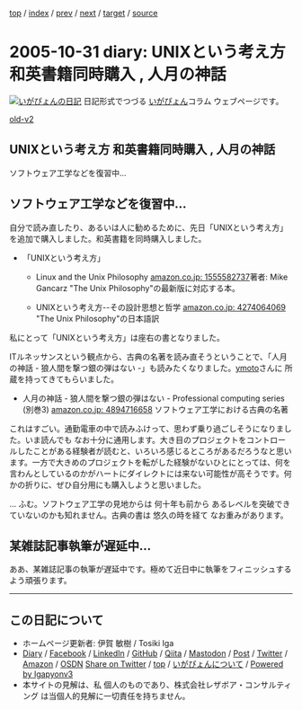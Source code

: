 [top](../index.html) 
 / [index](index.html) 
 / [prev](ig051027.html) 
 / [next](ig051101.html) 
 / [target](https://www.igapyon.jp/igapyon/diary/2005/ig051031.html) 
 / [source](https://github.com/igapyon/diary/blob/master/2005/ig051031.src.md) 

2005-10-31 diary: UNIXという考え方 和英書籍同時購入 , 人月の神話
=====================================================================================================
[![いがぴょんの日記](https://www.igapyon.jp/igapyon/diary/images/iga202308_256.jpg "いがぴょん")](https://www.igapyon.jp/igapyon/diary/memo/memoigapyon.html) 日記形式でつづる [いがぴょん](https://www.igapyon.jp/igapyon/diary/memo/memoigapyon.html)コラム ウェブページです。

[old-v2](ig051031-orig.html)

## UNIXという考え方 和英書籍同時購入 , 人月の神話

ソフトウェア工学などを復習中…


## ソフトウェア工学などを復習中…

自分で読み直したり、あるいは人に勧めるために、先日「UNIXという考え方」を追加で購入しました。和英書籍を同時購入しました。

* 「UNIXという考え方」
  
  * Linux and the Unix Philosophy
  [amazon.co.jp: 1555582737](http://www.amazon.co.jp/exec/obidos/ASIN/1555582737/igapyondiary-22)著者: Mike Gancarz
    "The Unix Philosophy"の最新版に対応する本。
    
  * UNIXという考え方--その設計思想と哲学
  [amazon.co.jp: 4274064069](http://www.amazon.co.jp/exec/obidos/ASIN/4274064069/igapyondiary-22)
  "The Unix Philosophy"の日本語訳
  

私にとって「UNIXという考え方」は座右の書となりました。

ITルネッサンスという観点から、古典の名著を読み直そうということで、「人月の神話 - 狼人間を撃つ銀の弾はない -」も読みたくなりました。[ymoto](http://d.hatena.ne.jp/ymoto/)さんに 所蔵を持ってきてもらいました。

* 人月の神話 - 狼人間を撃つ銀の弾はない - Professional computing series (別巻3)
  [amazon.co.jp: 4894716658](http://www.amazon.co.jp/exec/obidos/ASIN/4894716658/igapyondiary-22)
  ソフトウェア工学における古典の名著

これはすごい。通勤電車の中で読みふけって、思わず乗り過ごしそうになりました。いま読んでも なお十分に通用します。大き目のプロジェクトをコントロールしたことがある経験者が読むと、いろいろ感じるところがあるだろうなと思います。一方で大きめのプロジェクトを転がした経験がないひとにとっては、何を言わんとしているのかがハートにダイレクトには来ない可能性が高そうです。何かの折りに、ぜひ自分用にも購入しようと思いました。

… ふむ。ソフトウェア工学の見地からは 何十年も前から あるレベルを突破できていないのかも知れません。古典の書は 悠久の時を経て なお重みがあります。

## 某雑誌記事執筆が遅延中…

ああ、某雑誌記事の執筆が遅延中です。極めて近日中に執筆をフィニッシュするよう頑張ります。


----------------------------------------------------------------------------------------------------

## この日記について

* ホームページ更新者: 伊賀 敏樹 / Tosiki Iga
* [Diary](https://www.igapyon.jp/igapyon/diary/) / [Facebook](https://www.facebook.com/igapyon) / [LinkedIn](https://www.linkedin.com/in/toshikiiga) / [GitHub](https://github.com/igapyon) / [Qiita](https://qiita.com/igapyon) / [Mastodon](https://social.vivaldi.net/@igapyon) / [Post](https://post.news/igapyon) / [Twitter](https://twitter.com/ToshikiIga) / [Amazon](https://www.amazon.co.jp/%E4%BC%8A%E8%B3%80-%E6%95%8F%E6%A8%B9/e/B004LTQWCQ) / [OSDN](https://ja.osdn.net/users/iga/)
[Share on Twitter](https://twitter.com/intent/tweet?hashtags=igapyon%2Cdiary%2C%E3%81%84%E3%81%8C%E3%81%B4%E3%82%87%E3%82%93&text=UNIX%E3%81%A8%E3%81%84%E3%81%86%E8%80%83%E3%81%88%E6%96%B9+%E5%92%8C%E8%8B%B1%E6%9B%B8%E7%B1%8D%E5%90%8C%E6%99%82%E8%B3%BC%E5%85%A5+%2C+%E4%BA%BA%E6%9C%88%E3%81%AE%E7%A5%9E%E8%A9%B1&url=https%3A%2F%2Fwww.igapyon.jp%2Figapyon%2Fdiary%2F2005%2Fig051031.html) / [top](../index.html) / [いがぴょんについて](https://www.igapyon.jp/igapyon/diary/memo/memoigapyon.html) / [Powered by Igapyonv3](https://github.com/igapyon/igapyonv3)
* 本サイトの見解は、私 個人のものであり、株式会社レザボア・コンサルティング は当個人的見解に一切責任を持ちません。 
